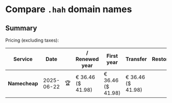# Compare `.hah` domain names

## Summary

Pricing (excluding taxes):

| Service | Date |  | / Renewed year | First year | Transfer | Restoration |
|--|--|--|--|--|--|--|
| **Namecheap** | 2025-06-22 | 🏆 | € 36.46<br>($ 41.98) | € 36.46<br>($ 41.98) | € 36.46<br>($ 41.98) |  |
